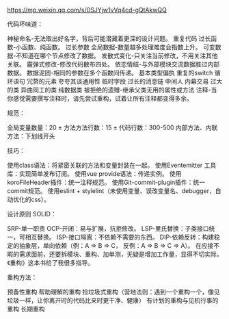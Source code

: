 https://mp.weixin.qq.com/s/0SJYjw1vVq4cd-gQtAkwQQ

代码坏味道：

神秘命名-无法取出好名字，背后可能潜藏着更深的设计问题。
重复代码
过长函数-小函数、纯函数。
过长参数
全局数据-数量越多处理难度会指数上升。
可变数据-不知道在哪个节点修改了数据。
发散式变化-只关注当前修改，不用关注其他关联。
霰弹式修改-修改代码散布四处。
依恋情结-与外部模块交流数据胜过内部数据。
数据泥团-相同的参数在多个函数间传递。
基本类型偏执
重复的switch
循环语句
冗赘的元素
夸夸其谈通用性
临时字段
过长的消息链
中间人
内幕交易
过大的类
异曲同工的类
纯数据类
被拒绝的遗赠-继承父类无用的属性或方法
注释-当你感觉需要撰写注释时，请先尝试重构，试着让所有注释都变得多余。

规范：

全局变量数量：20 ±
方法方法行数：15 ±
代码行数：300-500
内部方法、内联方法：下划线开头

技巧：

使用class语法：将紧密关联的方法和变量封装在一起。
使用Eventemitter 工具库：实现简单发布订阅。
使用vue  provide语法：传递实例。
使用koroFileHeader插件：统一注释规范。
使用Git-commit-plugin插件：统一commit规范。
使用eslint + stylelint（未使用变量、误改变量名、debugger，自动优化的css）。


设计原则 SOLID：

SRP-单一职责
OCP-开闭：易与扩展，抗拒修改。
LSP-里氏替换：子类接口统一，可相互替换。
ISP-接口隔离：不依赖不需要的东西。
DIP-依赖反转：构建稳定的抽象层，单向依赖（例：A => B => C， 反例：A  => B => C => A）。
在应接不暇的需求面前，还要拆模块、重构、加单测，无疑是增加工作量，显得不切实际，《重构》这本书给了我很多指导。

重构方法：

预备性重构
帮助理解的重构
捡垃圾式重构（营地法则：遇到一个重构一个，像见垃圾一样，让你离开时的代码比来时更干净、健康）
有计划的重构与见机行事的重构
长期重构
